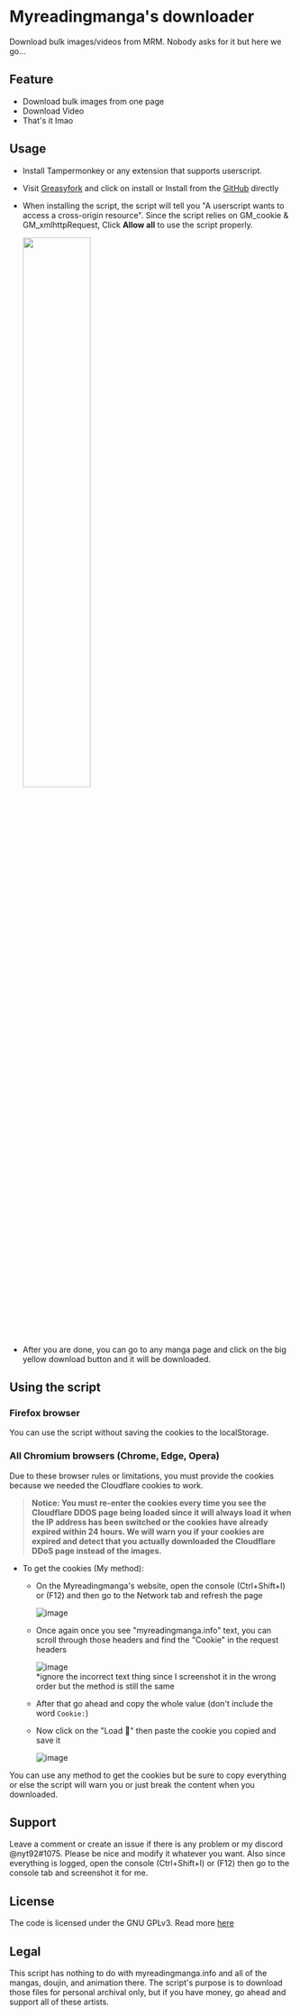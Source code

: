 # Myreadingmanga's downloader

Download bulk images/videos from MRM. Nobody asks for it but here we go...

## Feature

- Download bulk images from one page
- Download Video
- That's it lmao

## Usage

- Install Tampermonkey or any extension that supports userscript.

- Visit [Greasyfork](https://greasyfork.org/en/scripts/507784-mrm-downloader) and click on install or Install from the [GitHub](https://github.com/NYT92/mrm-downloader/raw/refs/heads/main/mrm.user.js) directly

- When installing the script, the script will tell you "A userscript wants to access a cross-origin resource". Since the script relies on GM_cookie & GM_xmlhttpRequest, Click __Allow all__ to use the script properly.

  <img src="https://i.imgur.com/IYqesP0.png" style="width:50%"/>

- After you are done, you can go to any manga page and click on the big yellow download button and it will be downloaded.

## Using the script

### Firefox browser

You can use the script without saving the cookies to the localStorage.

### All Chromium browsers (Chrome, Edge, Opera)

Due to these browser rules or limitations, you must provide the cookies because we needed the Cloudflare cookies to work. 
> __Notice: You must re-enter the cookies every time you see the Cloudflare DDOS page being loaded since it will always load it when the IP address has been switched or the cookies have already expired within 24 hours. We will warn you if your cookies are expired and detect that you actually downloaded the Cloudflare DDoS page instead of the images.__

+ To get the cookies (My method):
  - On the Myreadingmanga's website, open the console (Ctrl+Shift+I) or (F12) and then go to the Network tab and refresh the page
    
    ![image](https://github.com/user-attachments/assets/d645effb-052a-45b6-bd00-cd3cf29dc5ea)

  - Once again once you see "myreadingmanga.info" text, you can scroll through those headers and find the "Cookie" in the request headers
    
    ![image](https://github.com/user-attachments/assets/26976eb0-d9fd-4aff-93e6-b45f588720f1)  
    *ignore the incorrect text thing since I screenshot it in the wrong order but the method is still the same
  - After that go ahead and copy the whole value (don't include the word `Cookie:`)
  - Now click on the "Load 🍪" then paste the cookie you copied and save it
 
    ![image](https://github.com/user-attachments/assets/3d9e0e71-e7ce-4f8e-a920-0989a76d0f29)

You can use any method to get the cookies but be sure to copy everything or else the script will warn you or just break the content when you downloaded.

## Support
Leave a comment or create an issue if there is any problem or my discord @nyt92#1075. Please be nice and modify it whatever you want. Also since everything is logged, open the console (Ctrl+Shift+I) or (F12) then go to the console tab and screenshot it for me.

## License

The code is licensed under the GNU GPLv3. Read more [here](https://gist.github.com/kn9ts/cbe95340d29fc1aaeaa5dd5c059d2e60#file-gplv3-md)

## Legal

This script has nothing to do with myreadingmanga.info and all of the mangas, doujin, and animation there. The script's purpose is to download those files for personal archival only, but if you have money, go ahead and support all of these artists.

